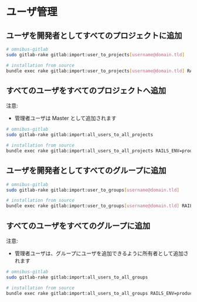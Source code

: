 # ユーザ管理

## ユーザを開発者としてすべてのプロジェクトに追加

```bash
# omnibus-gitlab
sudo gitlab-rake gitlab:import:user_to_projects[username@domain.tld]

# installation from source
bundle exec rake gitlab:import:user_to_projects[username@domain.tld] RAILS_ENV=production
```

## すべてのユーザをすべてのプロジェクトへ追加

注意:

- 管理者ユーザは Master として追加されます

```bash
# omnibus-gitlab
sudo gitlab-rake gitlab:import:all_users_to_all_projects

# installation from source
bundle exec rake gitlab:import:all_users_to_all_projects RAILS_ENV=production
```

## ユーザを開発者としてすべてのグループに追加

```bash
# omnibus-gitlab
sudo gitlab-rake gitlab:import:user_to_groups[username@domain.tld]

# installation from source
bundle exec rake gitlab:import:user_to_groups[username@domain.tld] RAILS_ENV=production
```

## すべてのユーザをすべてのグループに追加

注意:

- 管理者ユーザは、グループにユーザを追加できるように所有者として追加されます

```bash
# omnibus-gitlab
sudo gitlab-rake gitlab:import:all_users_to_all_groups

# installation from source
bundle exec rake gitlab:import:all_users_to_all_groups RAILS_ENV=production
```

